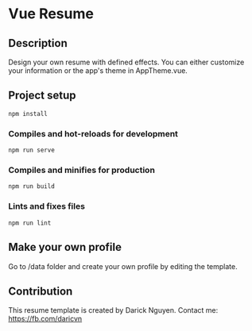 # Vue Resume
## Description
Design your own resume with defined effects. You can either customize your information or the app's theme in AppTheme.vue.

## Project setup
```
npm install
```

### Compiles and hot-reloads for development
```
npm run serve
```

### Compiles and minifies for production
```
npm run build
```

### Lints and fixes files
```
npm run lint
```

## Make your own profile
Go to /data folder and create your own profile by editing the template.

## Contribution
This resume template is created by Darick Nguyen.
Contact me: https://fb.com/daricvn
